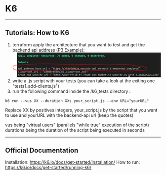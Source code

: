 # K6

----------
## Tutorials: How to K6
1) terraform apply the architecture that you want to test and get the backend api address (P3 Example):
![Alt text](image.png)
1) write a .js script with your tests (you can take a look at the exiting one "tests1_add-clients.js")
2) run the following command inside the /k6_tests directory : 
```
k6 run --vus XX --duration XXs your_script.js --env URL="yourURL"
```
Replace XX by positives integers, your_script.js by the script that you want to use and yourURL with the backend-api url (keep the quotes)

vus being "virtual users" (parallels "while true" execution of the script)
durations being the duration of the script being executed in seconds

----------
## Official Documentation
Installation: https://k6.io/docs/get-started/installation/
How to run: https://k6.io/docs/get-started/running-k6/